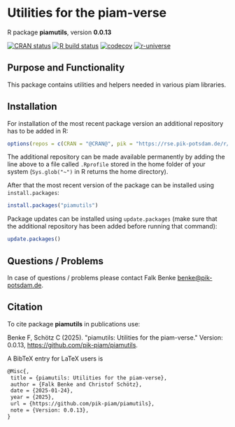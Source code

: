# Utilities for the piam-verse

R package **piamutils**, version **0.0.13**

[![CRAN status](https://www.r-pkg.org/badges/version/piamutils)](https://cran.r-project.org/package=piamutils) [![R build status](https://github.com/pik-piam/piamutils/workflows/check/badge.svg)](https://github.com/pik-piam/piamutils/actions) [![codecov](https://codecov.io/gh/pik-piam/piamutils/branch/master/graph/badge.svg)](https://app.codecov.io/gh/pik-piam/piamutils) [![r-universe](https://pik-piam.r-universe.dev/badges/piamutils)](https://pik-piam.r-universe.dev/builds)

## Purpose and Functionality

This package contains utilities and helpers needed in various piam libraries.


## Installation

For installation of the most recent package version an additional repository has to be added in R:

```r
options(repos = c(CRAN = "@CRAN@", pik = "https://rse.pik-potsdam.de/r/packages"))
```
The additional repository can be made available permanently by adding the line above to a file called `.Rprofile` stored in the home folder of your system (`Sys.glob("~")` in R returns the home directory).

After that the most recent version of the package can be installed using `install.packages`:

```r 
install.packages("piamutils")
```

Package updates can be installed using `update.packages` (make sure that the additional repository has been added before running that command):

```r 
update.packages()
```

## Questions / Problems

In case of questions / problems please contact Falk Benke <benke@pik-potsdam.de>.

## Citation

To cite package **piamutils** in publications use:

Benke F, Schötz C (2025). "piamutils: Utilities for the piam-verse." Version: 0.0.13, <https://github.com/pik-piam/piamutils>.

A BibTeX entry for LaTeX users is

 ```latex
@Misc{,
  title = {piamutils: Utilities for the piam-verse},
  author = {Falk Benke and Christof Schötz},
  date = {2025-01-24},
  year = {2025},
  url = {https://github.com/pik-piam/piamutils},
  note = {Version: 0.0.13},
}
```
